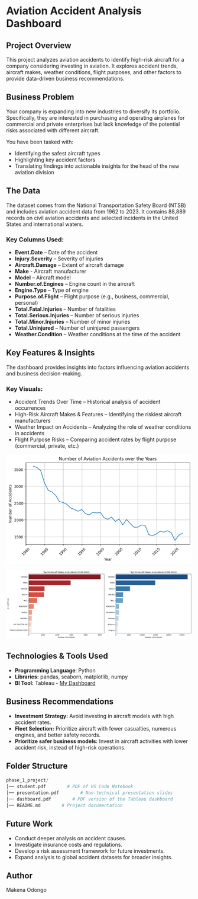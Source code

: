 # Aviation Accident Analysis Dashboard

## Project Overview

This project analyzes aviation accidents to identify high-risk aircraft for a company considering investing in aviation. It explores accident trends, aircraft makes, weather conditions, flight purposes, and other factors to provide data-driven business recommendations.

## Business Problem

Your company is expanding into new industries to diversify its portfolio. Specifically, they are interested in purchasing and operating airplanes for commercial and private enterprises but lack knowledge of the potential risks associated with different aircraft.

You have been tasked with:

- Identifying the safest aircraft types
- Highlighting key accident factors
- Translating findings into actionable insights for the head of the new aviation division

## The Data

The dataset comes from the National Transportation Safety Board (NTSB) and includes aviation accident data from 1962 to 2023. It contains 88,889 records on civil aviation accidents and selected incidents in the United States and international waters.

### Key Columns Used:
- **Event.Date** – Date of the accident
- **Injury.Severity** – Severity of injuries
- **Aircraft.Damage** – Extent of aircraft damage
- **Make** - Aircraft manufacturer
- **Model** – Aircraft model
- **Number.of.Engines** – Engine count in the aircraft
- **Engine.Type** – Type of engine
- **Purpose.of.Flight** – Flight purpose (e.g., business, commercial, personal)
- **Total.Fatal.Injuries** – Number of fatalities
- **Total.Serious.Injuries** – Number of serious injuries
- **Total.Minor.Injuries** – Number of minor injuries
- **Total.Uninjured** – Number of uninjured passengers
- **Weather.Condition** – Weather conditions at the time of the accident

## Key Features & Insights

The dashboard provides insights into factors influencing aviation accidents and business decision-making.

### Key Visuals:
- Accident Trends Over Time – Historical analysis of accident occurrences
- High-Risk Aircraft Makes & Features – Identifying the riskiest aircraft manufacturers
- Weather Impact on Accidents – Analyzing the role of weather conditions in accidents
- Flight Purpose Risks – Comparing accident rates by flight purpose (commercial, private, etc.)

![alt text](image.png)

![alt text](image-1.png)

## Technologies & Tools Used

- **Programming Language**: Python
- **Libraries:** pandas, seaborn, matplotlib, numpy
- **BI Tool:** Tableau - [My Dashboard](https://public.tableau.com/views/AviationData_17389465595370/AviationAccident?:language=en-GB&:sid=&:redirect=auth&:display_count=n&:origin=viz_share_link)

## Business Recommendations

- **Investment Strategy:** Avoid investing in aircraft models with high accident rates.
- **Fleet Selection:** Prioritize aircraft with fewer casualties, numerous engines, and better safety records.
- **Prioritize safer business models:** Invest in aircraft activities with lower accident risk, instead of high-risk operations.


## Folder Structure

```python
phase_1_project/
│── student.pdf        # PDF of VS Code Notebook
│── presentation.pdf        # Non-technical presentation slides
│── dashboard.pdf        # PDF version of the Tableau dashboard
│── README.md        # Project documentation
```

## Future Work

- Conduct deeper analysis on accident causes.
- Investigate insurance costs and regulations.
- Develop a risk assessment framework for future investments.
- Expand analysis to global accident datasets for broader insights.

## Author

Makena Odongo
